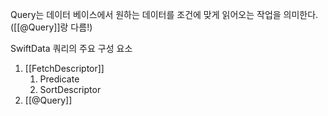 Query는 데이터 베이스에서 원하는 데이터를 조건에 맞게 읽어오는 작업을 의미한다. ([[@Query]]랑 다름!)

SwiftData 쿼리의 주요 구성 요소
1. [[FetchDescriptor]]
	1. Predicate
	2. SortDescriptor
2. [[@Query]]